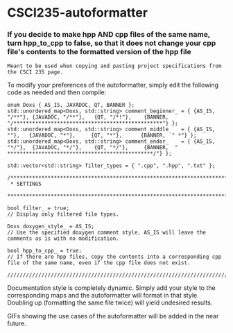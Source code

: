 # CSCI235-autoformatter

### If you decide to make hpp AND cpp files of the same name, turn hpp_to_cpp to false, so that it does not change your cpp file's contents to the formatted version of the hpp file
	Meant to be used when copying and pasting project specifications from the CSCI 235 page.

To modify your preferences of the autoformatter, simply edit the following code as needed and then compile:

```
enum Doxs { AS_IS, JAVADOC, QT, BANNER };
std::unordered_map<Doxs, std::string> comment_beginner_ = { {AS_IS, "/**"}, {JAVADOC, "/**"},   {QT, "/*!"},    {BANNER,  "/************************************************"} };
std::unordered_map<Doxs, std::string> comment_middle_   = { {AS_IS, ""},   {JAVADOC, "*"},     {QT, "*"},      {BANNER,  " *"} };
std::unordered_map<Doxs, std::string> comment_ender_    = { {AS_IS, "*/"},  {JAVADOC, "*/"},    {QT, "*/"},     {BANNER,  " ***********************************************/"} };

std::vector<std::string> filter_types = { ".cpp", ".hpp", ".txt" };

/***************************************************************************************************************************************
 * SETTINGS
 **************************************************************************************************************************************/

bool filter_ = true;
// Display only filtered file types.

Doxs doxygen_style_ = AS_IS;
// Use the specified doxygen comment style, AS_IS will leave the comments as is with no modification.

bool hpp_to_cpp_ = true;
// If there are hpp files, copy the contents into a corresponding cpp file of the same name, even if the cpp file does not exist.

////////////////////////////////////////////////////////////////////////////////////////////////////////////////////////////////////////
```

Documentation style is completely dynamic. Simply add your style to the corresponding maps and the autoformatter will format in that style. Doubling up (formatting the same file twice) will yield undesired results. 

GIFs showing the use cases of the autoformatter will be added in the near future.
